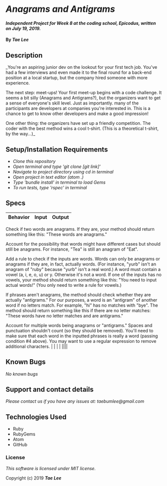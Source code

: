 # _Anagrams and Antigrams_

#### _Independent Project for Week 8 at the coding school, Epicodus, written on July 19, 2019._

#### By _**Tae Lee**_

## Description

_You're an aspiring junior dev on the lookout for your first tech job. You've had a few interviews and even made it to the final round for a back-end position at a local startup, but the company hired someone with more experience.

The next step: meet-ups! Your first meet-up begins with a code challenge. It seems a bit silly (Anagrams and Antigrams?), but the organizers want to get a sense of everyone's skill level. Just as importantly. many of the participants are developers at companies you're interested in. This is a chance to get to know other developers and make a good impression!

One other thing: the organizers have set up a friendly competition. The coder with the best method wins a cool t-shirt. (This is a theoretical t-shirt, by the way...)_

## Setup/Installation Requirements

* _Clone this repository_
* _Open terminal and type 'git clone [git link]'_
* _Navigate to project directory using cd in terminal_
* _Open project in text editor (atom .)_
* _Type 'bundle install' in terminal to load Gems_
* _To run tests, type 'rspec' in terminal_

## Specs
| Behavior      | Input         | Output |
| ------------- |:-------------:| ------:|
Check if two words are anagrams. If they are, your method should return something like this: "These words are anagrams."

Account for the possibility that words might have different cases but should still be anagrams. For instance, "Tea" is still an anagram of "Eat".

Add a rule to check if the inputs are words. Words can only be anagrams or anagrams if they are, in fact, actually words. (For instance, "yurb" isn't an anagram of "ruby" because "yurb" isn't a real word.) A word must contain a vowel (a, i, e, o, u) or y. Otherwise it's not a word. If one of the inputs has no vowels, your method should return something like this: "You need to input actual words!" (You only need to write a rule for vowels.)

If phrases aren't anagrams, the method should check whether they are actually "antigrams." For our purposes, a word is an "antigram" of another word if no letters match. For example, "hi" has no matches with "bye". The method should return something like this if there are no letter matches: "These words have no letter matches and are antigrams."

Account for multiple words being anagrams or "antigrams." Spaces and punctuation shouldn't count (so they should be removed). You'll need to make sure that each word in the inputted phrases is really a word (passing condition #4 above). You may want to use a regular expression to remove additional characters.
| | | |
||||

## Known Bugs

_No known bugs_

## Support and contact details

_Please contact us if you have any issues at: taebumlee@gmail.com_

## Technologies Used

* Ruby
* RubyGems
* Atom
* GitHub

### License
_This software is licensed under MIT license._

Copyright (c) 2019 **_Tae Lee_**
